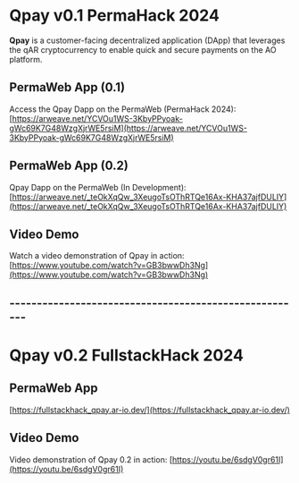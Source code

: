 # Qpay v0.1 PermaHack 2024

**Qpay** is a customer-facing decentralized application (DApp) that leverages the qAR cryptocurrency to enable quick and secure payments on the AO platform.

## PermaWeb App (0.1)
Access the Qpay Dapp on the PermaWeb (PermaHack 2024):
[https://arweave.net/YCVOu1WS-3KbyPPyoak-gWc69K7G48WzgXjrWE5rsiM](https://arweave.net/YCVOu1WS-3KbyPPyoak-gWc69K7G48WzgXjrWE5rsiM)

## PermaWeb App (0.2)
Qpay Dapp on the PermaWeb (In Development):
[https://arweave.net/_teOkXqQw_3XeugoTsOThRTQe16Ax-KHA37ajfDULIY](https://arweave.net/_teOkXqQw_3XeugoTsOThRTQe16Ax-KHA37ajfDULIY)

## Video Demo
Watch a video demonstration of Qpay in action:
[https://www.youtube.com/watch?v=GB3bwwDh3Ng](https://www.youtube.com/watch?v=GB3bwwDh3Ng)

## ------------------------------------------------------

# Qpay v0.2 FullstackHack 2024

## PermaWeb App
[https://fullstackhack_qpay.ar-io.dev/](https://fullstackhack_qpay.ar-io.dev/)

## Video Demo
Video demonstration of Qpay 0.2 in action:
[https://youtu.be/6sdgV0gr61I](https://youtu.be/6sdgV0gr61I)